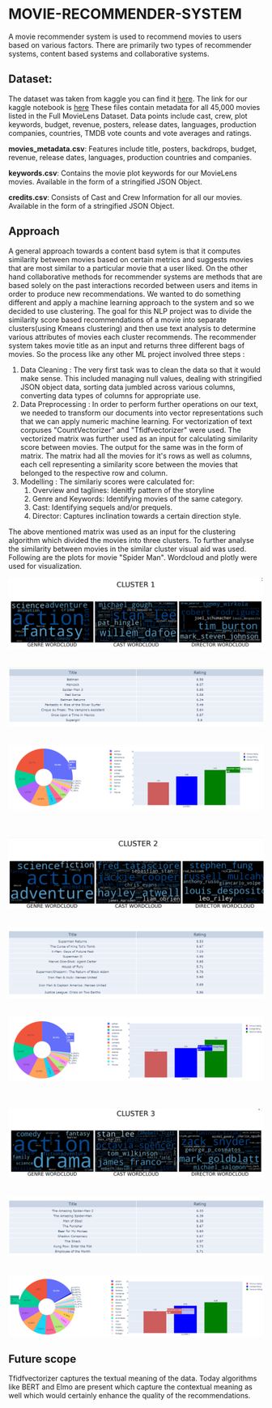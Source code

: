 # MOVIE-RECOMMENDER-SYSTEM
A movie recommender system is used to recommend movies to users based on various factors. There are primarily two types of recommender systems, content based systems and collaborative systems. 
## Dataset:
The dataset was taken from kaggle you can find it [here](https://www.kaggle.com/rounakbanik/the-movies-dataset). The link for our kaggle notebook is [here](https://www.kaggle.com/aadarsh168/movie-recommender) These files contain metadata for all 45,000 movies listed in the Full MovieLens Dataset. Data points include cast, crew, plot keywords, budget, revenue, posters, release dates, languages, production companies, countries, TMDB vote counts and vote averages and ratings.

**movies_metadata.csv**: Features include title, posters, backdrops, budget, revenue, release dates, languages, production countries and companies.

**keywords.csv**: Contains the movie plot keywords for our MovieLens movies. Available in the form of a stringified JSON Object.

**credits.csv**: Consists of Cast and Crew Information for all our movies. Available in the form of a stringified JSON Object.

## Approach
A general approach towards a content basd sytem is that it computes similarity between movies based on certain metrics and suggests movies that are most similar to a particular movie that a user liked. On the other hand collaborative methods for recommender systems are methods that are based solely on the past interactions recorded between users and items in order to produce new recommendations. We wanted to do something different and apply a machine learning approach to the system and so we decided to use clustering. The goal for this NLP project was to divide the similarity score based recommendations of a movie into separate clusters(using Kmeans clustering) and then use text analysis to determine various attributes of movies each cluster recommends. The recommender system takes movie title as an input and returns three different bags of movies. So the process like any other ML project involved three steps :
1. Data Cleaning : The very first task was to clean the data so that it would make sense. This included managing null values, dealing with stringified JSON object data, sorting data jumbled across various columns, converting data types of columns for appropriate use.
1. Data Preprocessing : In order to perform further operations on our text, we needed to transform our documents into vector representations such that we can apply numeric machine learning. For vectorization of text corpuses "CountVectorizer" and "Tfidfvectorizer" were used. The vectorized matrix was further used as an input for calculating similarity score between movies. The output for the same was in the form of matrix. The matrix had all the movies for it's rows as well as columns, each cell representing a similarity score between the movies that belonged to the respective row and column.
1. Modelling : The similariy scores were calculated for:
      1. Overview and taglines: Idenitfy pattern of the storyline
      1. Genre and Keywords: Identifying movies of the same category.
      1. Cast: Identifying sequels and/or prequels.
      1. Director: Captures inclination towards a certain direction style. 


The above mentioned matrix was used as an input for the clustering algorithm which divided the movies into three clusters. To further analyse the similarity between movies in the similar cluster visual aid was used. Following are the plots for movie "Spider Man". Wordcloud and plotly were used for visualization.

![](PLOTS/WC1.png) <br /><br /><br />
![](PLOTS/TABLE1.png)<br /><br /><br />
![](PLOTS/CLUSTER1.png)<br /><br /><br /><br />
![](PLOTS/WC2.png)<br /><br /><br />
![](PLOTS/TABLE2.png)<br /><br /><br />
![](PLOTS/CLUSTER2.png)<br /><br /><br /><br />
![](PLOTS/WC3.png)<br /><br /><br />
![](PLOTS/TABLE3.png)<br /><br /><br />
![](PLOTS/CLUSTER3.png)

## Future scope
Tfidfvectorizer captures the textual meaning of the data. Today algorithms like BERT and Elmo are present which capture the contextual meaning as well which would certainly enhance the quality of the recommendations.
